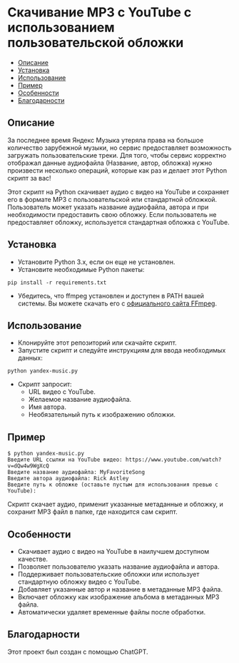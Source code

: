 # Скачивание MP3 с YouTube с использованием пользовательской обложки

* [Описание](#Описание)
* [Установка](#Установка)
* [Использование](#Использование)
* [Пример](#Пример)
* [Особенности](#Особенности)
* [Благодарности](#Благодарности)

## Описание
За последнее время Яндекс Музыка утеряла права на большое количество зарубежной музыки, но сервис предоставляет возможность загружать пользовательские треки. Для того, чтобы сервис корректно отображал данные аудиофайла (Название, автор, обложка) нужно произвести несколько операций, которые как раз и делает этот Python скрипт за вас!

Этот скрипт на Python скачивает аудио с видео на YouTube и сохраняет его в формате MP3 с пользовательской или стандартной обложкой. Пользователь может указать название аудиофайла, автора и при необходимости предоставить свою обложку. Если пользователь не предоставляет обложку, используется стандартная обложка с YouTube.

## Установка
* Установите Python 3.x, если он еще не установлен.
* Установите необходимые Python пакеты:
```
pip install -r requirements.txt
```
* Убедитесь, что ffmpeg установлен и доступен в PATH вашей системы. Вы можете скачать его с [официального сайта FFmpeg](https://ffmpeg.org/download.html).

## Использование
* Клонируйте этот репозиторий или скачайте скрипт.
* Запустите скрипт и следуйте инструкциям для ввода необходимых данных:
```
python yandex-music.py
```
* Скрипт запросит:
    * URL видео с YouTube.
    * Желаемое название аудиофайла.
    * Имя автора.
    * Необязательный путь к изображению обложки.

## Пример
```
$ python yandex-music.py
Введите URL ссылки на YouTube видео: https://www.youtube.com/watch?v=dQw4w9WgXcQ
Введите название аудиофайла: MyFavoriteSong
Введите автора аудиофайла: Rick Astley
Введите путь к обложке (оставьте пустым для использования превью с YouTube): 
```
Скрипт скачает аудио, применит указанные метаданные и обложку, и сохранит MP3 файл в папке, где находится сам скрипт.

## Особенности
* Скачивает аудио с видео на YouTube в наилучшем доступном качестве.
* Позволяет пользователю указать название аудиофайла и автора.
* Поддерживает пользовательские обложки или использует стандартную обложку видео с YouTube.
* Добавляет указанные автор и название в метаданные MP3 файла.
* Включает обложку как изображение альбома в метаданных MP3 файла.
* Автоматически удаляет временные файлы после обработки.

## Благодарности
Этот проект был создан с помощью ChatGPT.